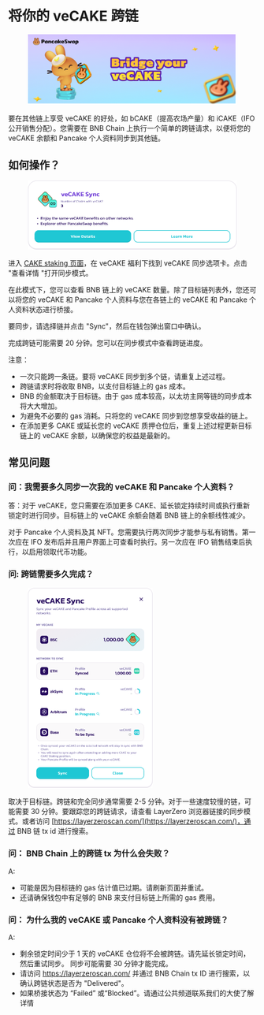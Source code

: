 # 将你的 veCAKE 跨链

<figure><img src="../../.gitbook/assets/image (3) (1).png" alt=""><figcaption></figcaption></figure>

要在其他链上享受 veCAKE 的好处，如 bCAKE（提高农场产量）和 iCAKE（IFO 公开销售分配）。您需要在 BNB Chain 上执行一个简单的跨链请求，以便将您的 veCAKE 余额和 Pancake 个人资料同步到其他链。

## 如何操作？

<figure><img src="../../.gitbook/assets/image (1) (1) (1).png" alt=""><figcaption></figcaption></figure>

进入 [CAKE staking 页面](https://pancakeswap.finance/cake-staking)，在 veCAKE 福利下找到 veCAKE 同步选项卡。点击 "查看详情 "打开同步模式。

在此模式下，您可以查看 BNB 链上的 veCAKE 数量。除了目标链列表外，您还可以将您的 veCAKE 和 Pancake 个人资料与您在各链上的 veCAKE 和 Pancake 个人资料状态进行桥接。

要同步，请选择链并点击 "Sync"，然后在钱包弹出窗口中确认。&#x20;

完成跨链可能需要 20 分钟。您可以在同步模式中查看跨链进度。

注意：

* 一次只能跨一条链。要将 veCAKE 同步到多个链，请重复上述过程。&#x20;
* 跨链请求时将收取 BNB，以支付目标链上的 gas 成本。
* BNB 的金额取决于目标链。由于 gas 成本较高，以太坊主网等链的同步成本将大大增加。&#x20;
* 为避免不必要的 gas 消耗。只将您的 veCAKE 同步到您想享受收益的链上。&#x20;
* 在添加更多 CAKE 或延长您的 veCAKE 质押仓位后，重复上述过程更新目标链上的 veCAKE 余额，以确保您的权益是最新的。

## 常见问题

### 问：我需要多久同步一次我的 veCAKE 和 Pancake 个人资料？&#x20;

答：对于 veCAKE，您只需要在添加更多 CAKE、延长锁定持续时间或执行重新锁定时进行同步。目标链上的 veCAKE 余额会随着 BNB 链上的余额线性减少。&#x20;

对于 Pancake 个人资料及其 NFT。您需要执行两次同步才能参与私有销售。第一次应在 IFO 发布后并且用户界面上可查看时执行。另一次应在 IFO 销售结束后执行，以启用领取代币功能。

### 问: 跨链需要多久完成？

<figure><img src="../../.gitbook/assets/image (3) (1) (1).png" alt="" width="253"><figcaption></figcaption></figure>

取决于目标链。跨链和完全同步通常需要 2-5 分钟。对于一些速度较慢的链，可能需要 30 分钟。要跟踪您的跨链请求，请查看 LayerZero 浏览器链接的同步模式。或者访问 [https://layerzeroscan.com/](https://layerzeroscan.com/)，通过 BNB 链 tx id 进行搜索。

### 问： BNB Chain 上的跨链 tx 为什么会失败？&#x20;

A:&#x20;

* 可能是因为目标链的 gas 估计值已过期。请刷新页面并重试。
* &#x20;还请确保钱包中有足够的 BNB 来支付目标链上所需的  gas 费用。&#x20;

### 问： 为什么我的 veCAKE 或 Pancake 个人资料没有被跨链？&#x20;

A:

* 剩余锁定时间少于 1 天的 veCAKE 仓位将不会被跨链。请先延长锁定时间，然后重试同步。 同步可能需要 30 分钟才能完成。
* 请访问 https://layerzeroscan.com/ 并通过 BNB Chain tx ID 进行搜索，以确认跨链状态是否为 "Delivered"。&#x20;
* 如果桥接状态为 “Failed” 或“Blocked”。请通过公共频道联系我们的大使了解详情
